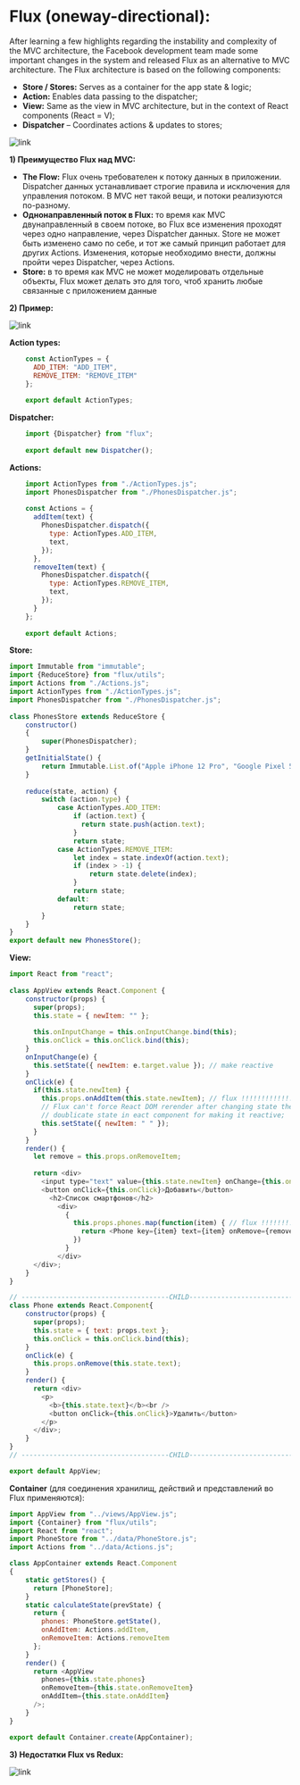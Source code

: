 # Flux (oneway-directional):  

After learning a few highlights regarding the instability and complexity of the MVC architecture,
the Facebook development team made some important changes in the system and released Flux as 
an alternative to MVC architecture. The Flux architecture is based on the following components:

  - **Store / Stores:** Serves as a container for the app state & logic;
  - **Action:** Enables data passing to the dispatcher;
  - **View:** Same as the view in MVC architecture, but in the context of React
    components (React = V);
  - **Dispatcher** – Coordinates actions & updates to stores;
    
![link](https://miro.medium.com/max/875/1*WNMEPdtK9TlayHJ1wcUZPQ.png)

**1) Преимущество Flux над MVC:**  
  - **The Flow:** Flux очень требователен к потоку данных в приложении. Dispatcher данных
    устанавливает строгие правила и исключения для управления потоком. В MVC нет такой вещи,
    и потоки реализуются по-разному.
  - **Однонаправленный поток в Flux:** то время как MVC двунаправленный в своем потоке, 
    во Flux все изменения проходят через одно направление, через Dispatcher данных. Store 
    не может быть изменено само по себе, и тот же самый принцип работает для других Actions.
    Изменения, которые необходимо внести, должны пройти через Dispatcher, через Actions.
  - **Store:** в то время как MVC не может моделировать отдельные объекты, Flux может 
    делать это для того, чтоб хранить любые связанные с приложением данные

**2) Пример:**

![link](https://drive.google.com/uc?id=1L1pN-U-Dq6s62lG0dWCa90pVlZGkijvM)

**Action types:**  
```js
    const ActionTypes = { 
      ADD_ITEM: "ADD_ITEM", 
      REMOVE_ITEM: "REMOVE_ITEM"
    };
    
    export default ActionTypes;
```

**Dispatcher:**
```js
    import {Dispatcher} from "flux";
     
    export default new Dispatcher();
```

**Actions:**
```js
    import ActionTypes from "./ActionTypes.js";
    import PhonesDispatcher from "./PhonesDispatcher.js";
     
    const Actions = {
      addItem(text) {
        PhonesDispatcher.dispatch({
          type: ActionTypes.ADD_ITEM,
          text,
        });
      },
      removeItem(text) {
        PhonesDispatcher.dispatch({
          type: ActionTypes.REMOVE_ITEM,
          text,
        });
      }
    };
     
    export default Actions;
```

**Store:**
```js
import Immutable from "immutable";
import {ReduceStore} from "flux/utils";
import Actions from "./Actions.js";
import ActionTypes from "./ActionTypes.js";
import PhonesDispatcher from "./PhonesDispatcher.js";
 
class PhonesStore extends ReduceStore {
    constructor()
    {
        super(PhonesDispatcher);
    }
    getInitialState() {
        return Immutable.List.of("Apple iPhone 12 Pro", "Google Pixel 5");
    }
 
    reduce(state, action) {
        switch (action.type) {
            case ActionTypes.ADD_ITEM:
                if (action.text) {
                  return state.push(action.text);
                }
                return state;
            case ActionTypes.REMOVE_ITEM:
                let index = state.indexOf(action.text);
                if (index > -1) {
                    return state.delete(index);
                }
                return state;
            default:
                return state;
        }
    }
}
export default new PhonesStore();
```

**View:**
```js
import React from "react";
 
class AppView extends React.Component {
    constructor(props) {
      super(props);
      this.state = { newItem: "" }; 
         
      this.onInputChange = this.onInputChange.bind(this);
      this.onClick = this.onClick.bind(this);
    }
    onInputChange(e) {
      this.setState({ newItem: e.target.value }); // make reactive
    }
    onClick(e) {
      if(this.state.newItem) {
        this.props.onAddItem(this.state.newItem); // flux !!!!!!!!!!!!!!!!!!!
        // Flux can't force React DOM rerender after changing state therefore we have to
        // doublicate state in eact component for making it reactive;
        this.setState({ newItem: " " }); 
      }
    }
    render() {
      let remove = this.props.onRemoveItem;
      
      return <div>
        <input type="text" value={this.state.newItem} onChange={this.onInputChange} />    
        <button onClick={this.onClick}>Добавить</button>                
          <h2>Список смартфонов</h2>
            <div>
              {
                this.props.phones.map(function(item) { // flux !!!!!!!!!!!!!!!!!!!!!!
                  return <Phone key={item} text={item} onRemove={remove} />
                })
              }
            </div>
      </div>;
    }
}

// -------------------------------------CHILD-----------------------------------
class Phone extends React.Component{
    constructor(props) {
      super(props);
      this.state = { text: props.text };
      this.onClick = this.onClick.bind(this);
    }
    onClick(e) {
      this.props.onRemove(this.state.text);
    }
    render() {
      return <div>
        <p>
          <b>{this.state.text}</b><br />
          <button onClick={this.onClick}>Удалить</button> 
        </p>
      </div>;
    }
}
// -------------------------------------CHILD-----------------------------------

export default AppView;
```

**Container** (для соединения хранилищ, действий и представлений во Flux применяются):

```js
import AppView from "../views/AppView.js";
import {Container} from "flux/utils";
import React from "react";
import PhoneStore from "../data/PhoneStore.js";
import Actions from "../data/Actions.js";

class AppContainer extends React.Component
{
    static getStores() {
      return [PhoneStore];
    }
    static calculateState(prevState) {
      return {
        phones: PhoneStore.getState(),
        onAddItem: Actions.addItem,
        onRemoveItem: Actions.removeItem
      };
    }
    render() {
      return <AppView 
        phones={this.state.phones}
        onRemoveItem={this.state.onRemoveItem}
        onAddItem={this.state.onAddItem} 
      />;
    }
}

export default Container.create(AppContainer);
```

**3) Недостатки Flux vs Redux:**  

![link](https://i.stack.imgur.com/HbS0b.jpg)
